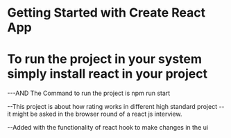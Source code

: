 # Getting Started with Create React App
# To run the project in your system simply install react in your project
---AND The Command to run the project is npm run start

--This project is about how rating works in different high standard  project
-- it might be asked in  the browser round of a react js interview.

--Added with the functionality of react hook to make changes in the ui
